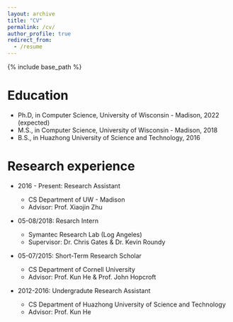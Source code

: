 ```yaml
---
layout: archive
title: "CV"
permalink: /cv/
author_profile: true
redirect_from:
  - /resume
---
```


{% include base_path %}

Education
======
* Ph.D, in Computer Science, University of Wisconsin - Madison, 2022 (expected)
* M.S., in Computer Science, University of Wisconsin - Madison, 2018
* B.S., in Huazhong University of Science and Technology, 2016

Research experience
======
* 2016 - Present: Research Assistant
  * CS Department of UW - Madison
  * Advisor: Prof. Xiaojin Zhu

* 05-08/2018: Resarch Intern
  * Symantec Research Lab (Log Angeles)
  * Supervisor: Dr. Chris Gates & Dr. Kevin Roundy

* 05-07/2015: Short-Term Research Scholar
  * CS Department of Cornell University
  * Advisor: Prof. Kun He & Prof. John Hopcroft

* 2012-2016: Undergradute Research Assistant
  * CS Department of Huazhong University of Science and Technology
  * Advisor: Prof. Kun He

